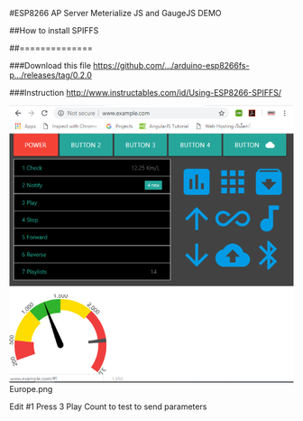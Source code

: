 #ESP8266 AP Server Meterialize JS and GaugeJS DEMO


##How to install SPIFFS 


##==============


###Download this file https://github.com/…/arduino-esp8266fs-p…/releases/tag/0.2.0 


###Instruction http://www.instructables.com/id/Using-ESP8266-SPIFFS/ 


<img src="https://github.com/SmazControl/GaugeJS_AP_Server/blob/master/Europe.png?raw=true">Europe.png</img>


Edit #1  Press 3 Play Count to test to send parameters 
